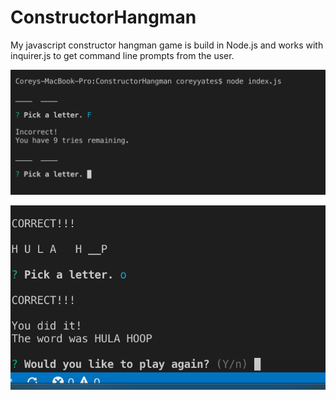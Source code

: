 # ConstructorHangman


My javascript constructor hangman game is build in Node.js and works with inquirer.js to get command line prompts from the user.

![hangman game](https://github.com/cqyates/ConstructorHangman/blob/master/screenshots/Screenshot%202019-07-14%2017.10.50.png)


![hangman game](https://github.com/cqyates/ConstructorHangman/blob/master/screenshots/Screenshot%202019-07-14%2017.11.45.png)





